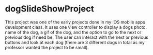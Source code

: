 # dogSlideShowProject
This project was one of the early projects done in my iOS mobile apps development class.  It uses one view controller to display a dogs photo, name of the dog, a gif of the dog, and the option to go to the next or previous dog if need be.  The user can interact with the next or previous buttons and look at each dog (there are 3 different dogs in total as my professor wanted the project to be small).  
